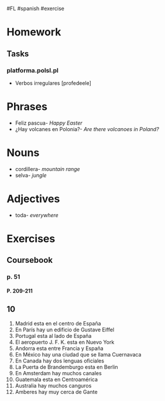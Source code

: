 #FL #spanish #exercise 

# Homework
## Tasks
### platforma.polsl.pl
- Verbos irregulares \[profedeele]

# Phrases
- Feliz pascua- *Happy Easter*
- ¿Hay volcanes en Polonia?- *Are there volcanoes in Poland?*

# Nouns
- cordillera- *mountain range*
- selva- *jungle*

# Adjectives
- toda- *everywhere*

# Exercises
## Coursebook
### p. 51
#### P. 209-211

## 10
1. Madrid esta en el centro de España
2. En París hay un edificio de Gustave Eiffel
3. Portugal esta al lado de España
4. El aeropuerto J. F. K. esta en Nuevo York
5. Andorra esta entre Francia y España
6. En México hay una ciudad que se llama Cuernavaca
7. En Canada hay dos lenguas oficiales
8. La Puerta de Brandemburgo esta en Berlin
9. En Amsterdam hay muchos canales
10. Guatemala esta en Centroamérica
11. Australia hay muchos canguros
12. Amberes hay muy cerca de Gante